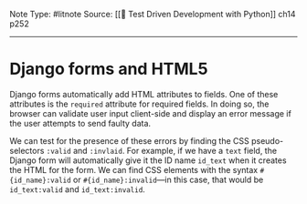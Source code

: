 Note Type: #litnote
Source: [[📖 Test Driven Development with Python]] ch14 p252

---
# Django forms and HTML5
Django forms automatically add HTML attributes to fields. One of these attributes is the `required` attribute for required fields. In doing so, the browser can validate user input client-side and display an error message if the user attempts to send faulty data.

We can test for the presence of these errors by finding the CSS pseudo-selectors `:valid` and `:invlaid`. For example, if we have a `text` field, the Django form will automatically give it the ID name `id_text` when it creates the HTML for the form. We can find CSS elements with the syntax `#{id_name}:valid` or `#{id_name}:invalid`—in this case, that would be `id_text:valid` and `id_text:invalid`.